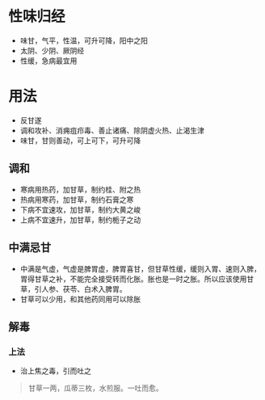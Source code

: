 # 性味归经
- 味甘，气平，性温，可升可降，阳中之阳
- 太阴、少阴、厥阴经
- 性缓，急病最宜用
# 用法
- 反甘遂
- 调和攻补、消痈疽疖毒、善止诸痛、除阴虚火热、止渴生津
- 味甘，甘则善动，可上可下，可升可降
## 调和
- 寒病用热药，加甘草，制约桂、附之热
- 热病用寒药，加甘草，制约石膏之寒
- 下病不宜速攻，加甘草，制约大黄之峻
- 上病不宜速升，加甘草，制约栀子之动
## 中满忌甘
- 中满是气虚，气虚是脾胃虚，脾胃喜甘，但甘草性缓，缓则入胃、速则入脾，胃得甘草之补，不能完全接受转而化胀。胀也是一时之胀。所以应该使用甘草，引人参、茯苓、白术入脾胃。
- 甘草可以少用，和其他药同用可以除胀
## 解毒
### 上法
- 治上焦之毒，引而吐之
>甘草一两，瓜蒂三枚，水煎服。一吐而愈。
##